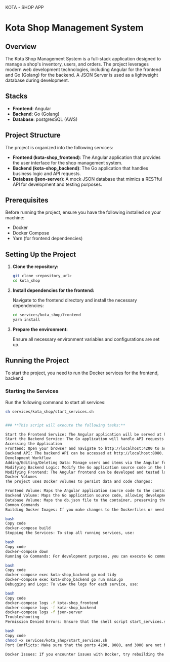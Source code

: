 KOTA - SHOP APP

# Kota Shop Management System

## Overview

The Kota Shop Management System is a full-stack application designed to manage a shop's inventory, users, and orders. The project leverages modern web development technologies, including Angular for the frontend and Go (Golang) for the backend. A JSON Server is used as a lightweight database during development.

## Stacks

- **Frontend**: Angular
- **Backend**: Go (Golang)
- **Database**: postgresSQL (AWS)

## Project Structure

The project is organized into the following services:

- **Frontend (kota-shop_frontend)**: The Angular application that provides the user interface for the shop management system.
- **Backend (kota-shop_backend)**: The Go application that handles business logic and API requests.
- **Database (json-server)**: A mock JSON database that mimics a RESTful API for development and testing purposes.

## Prerequisites

Before running the project, ensure you have the following installed on your machine:

- Docker
- Docker Compose
- Yarn (for frontend dependencies)

## Setting Up the Project

1. **Clone the repository:**

    ```bash
    git clone <repository_url>
    cd kota_shop
    ```

2. **Install dependencies for the frontend:**

    Navigate to the frontend directory and install the necessary dependencies:

    ```bash
    cd services/kota_shop/frontend
    yarn install
    ```

3. **Prepare the environment:**

    Ensure all necessary environment variables and configurations are set up.

## Running the Project

To start the project, you need to run the Docker services for the frontend, backend

### Starting the Services

Run the following command to start all services:

```bash
sh services/kota_shop/start_services.sh


### **This script will execute the following tasks:**

Start the Frontend Service: The Angular application will be served at http://localhost:4200.
Start the Backend Service: The Go application will handle API requests at http://localhost:8080.
Accessing the Application
Frontend: Open your browser and navigate to http://localhost:4200 to access the Angular user interface.
Backend API: The backend API can be accessed at http://localhost:8080.
Development Workflow
Adding/Editing/Deleting Data: Manage users and items via the Angular frontend. The operations will reflect in the JSON Server database.
Modifying Backend Logic: Modify the Go application source code in the backend directory. Ensure you rebuild the Docker image after making changes.
Modifying Frontend: The Angular frontend can be developed and tested locally. The live-reload feature allows you to see changes in real-time.
Docker Volumes
The project uses Docker volumes to persist data and code changes:

Frontend Volume: Maps the Angular application source code to the container, enabling live-reload.
Backend Volume: Maps the Go application source code, allowing development and debugging inside the container.
Database Volume: Maps the db.json file to the container, preserving the state of the mock database between container restarts.
Common Commands
Building Docker Images: If you make changes to the Dockerfiles or need to rebuild the images, use the following command:

bash
Copy code
docker-compose build
Stopping the Services: To stop all running services, use:

bash
Copy code
docker-compose down
Running Go Commands: For development purposes, you can execute Go commands directly within the backend container:

bash
Copy code
docker-compose exec kota-shop_backend go mod tidy
docker-compose exec kota-shop_backend go run main.go
Debugging and Logs: To view the logs for each service, use:

bash
Copy code
docker-compose logs -f kota-shop_frontend
docker-compose logs -f kota-shop_backend
docker-compose logs -f json-server
Troubleshooting
Permission Denied Errors: Ensure that the shell script start_services.sh and other related scripts have execute permissions:

bash
Copy code
chmod +x services/kota_shop/start_services.sh
Port Conflicts: Make sure that the ports 4200, 8080, and 3000 are not being used by other services on your machine.

Docker Issues: If you encounter issues with Docker, try rebuilding the containers:

